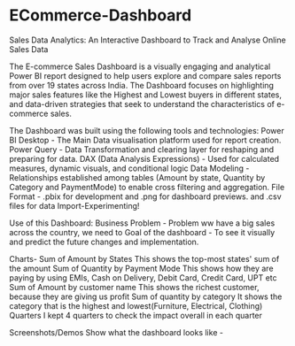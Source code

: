# ECommerce-Dashboard

Sales Data Analytics: An Interactive Dashboard to Track and Analyse Online Sales Data

The E-commerce Sales Dashboard is a visually engaging and analytical Power BI report designed to help users explore and compare sales reports from over 19 states across India. The Dashboard focuses on highlighting major sales features like the Highest and Lowest buyers in different states, and data-driven strategies that seek to understand the characteristics of e-commerce sales.

The Dashboard was built using the following tools and technologies:
Power BI Desktop - The Main Data visualisation platform used for report creation.
Power Query - Data Transformation and clearing layer for reshaping and preparing for data.
DAX (Data Analysis Expressions) - Used for calculated measures, dynamic visuals, and conditional logic
Data Modeling - Relationships established among tables (Amount by state, Quantity by Category and PaymentMode) to enable cross filtering and aggregation.
File Format - .pbix for development and .png for dashboard previews. and .csv files for data Import-Experimenting!

Use of this Dashboard:
Business Problem - Problem ww have a big sales across the country, we need to 
Goal of the dashboard - To see it visually and predict the future changes and implementation.

Charts-
Sum of Amount by States
This shows the top-most states' sum of the amount
Sum of Quantity by Payment Mode
This shows how they are paying by using EMIs, Cash on Delivery, Debit Card, Credit Card, UPT etc
Sum of Amount by customer name
This shows the richest customer, because they are giving us profit
Sum of quantity by category
It shows the category that is the highest and lowest(Furniture, Electrical, Clothing)
Quarters
I kept 4 quarters to check the impact overall in each quarter

Screenshots/Demos
Show what the dashboard looks like -



